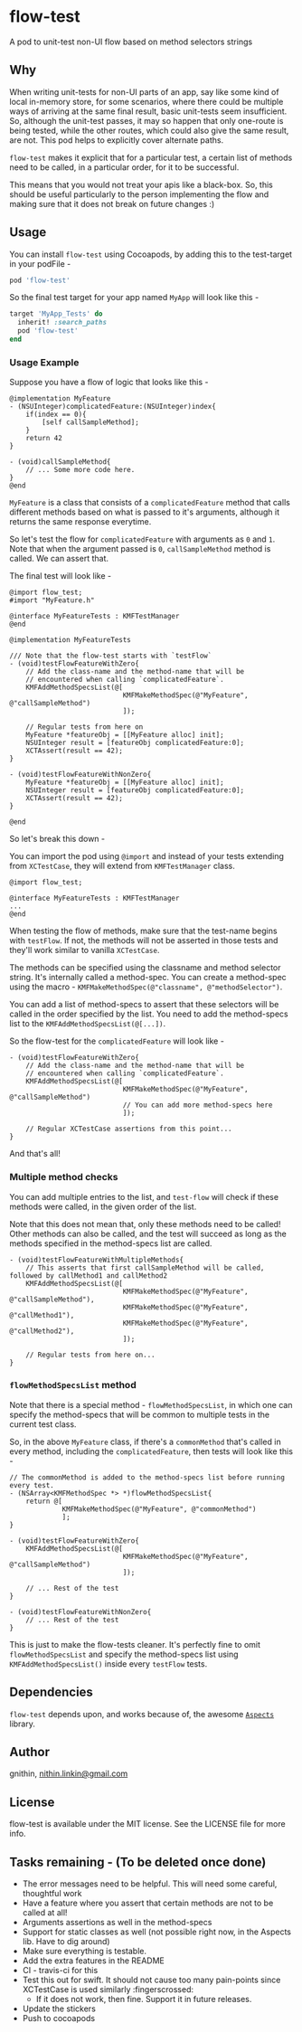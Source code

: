 # flow-test

A pod to unit-test non-UI flow based on method selectors strings

## Why

When writing unit-tests for non-UI parts of an app, say like some kind of local in-memory store, for some scenarios, where there could be multiple ways of arriving at the same final result, basic unit-tests seem insufficient. So, although the unit-test passes, it may so happen that only one-route is being tested, while the other routes, which could also give the same result, are not. This pod helps to explicitly cover alternate paths.

`flow-test` makes it explicit that for a particular test, a certain list of methods need to be called, in a particular order, for it to be successful.

This means that you would not treat your apis like a black-box. So, this should be useful particularly to the person implementing the flow and making sure that it does not break on future changes :)

## Usage

You can install `flow-test` using Cocoapods, by adding this to the test-target in your podFile -

```Ruby
pod 'flow-test'
```

So the final test target for your app named `MyApp` will look like this -

```Ruby
target 'MyApp_Tests' do
  inherit! :search_paths
  pod 'flow-test'
end
```

### Usage Example

Suppose you have a flow of logic that looks like this - 

```ObjC
@implementation MyFeature
- (NSUInteger)complicatedFeature:(NSUInteger)index{
    if(index == 0){
        [self callSampleMethod];
    }
    return 42
}

- (void)callSampleMethod{
    // ... Some more code here.
}
@end
```

`MyFeature` is a class that consists of a `complicatedFeature` method that calls different methods based on what is passed to it's arguments, although it returns the same response everytime.

So let's test the flow for `complicatedFeature` with arguments as `0` and `1`. Note that when the argument passed is `0`, `callSampleMethod` method is called. We can assert that.

The final test will look like - 

```ObjC
@import flow_test;
#import "MyFeature.h"

@interface MyFeatureTests : KMFTestManager
@end

@implementation MyFeatureTests

/// Note that the flow-test starts with `testFlow`
- (void)testFlowFeatureWithZero{
    // Add the class-name and the method-name that will be
    // encountered when calling `complicatedFeature`.
    KMFAddMethodSpecsList(@[
                            KMFMakeMethodSpec(@"MyFeature", @"callSampleMethod")
                            ]);
    
    // Regular tests from here on
    MyFeature *featureObj = [[MyFeature alloc] init];
    NSUInteger result = [featureObj complicatedFeature:0];
    XCTAssert(result == 42);
}

- (void)testFlowFeatureWithNonZero{
    MyFeature *featureObj = [[MyFeature alloc] init];
    NSUInteger result = [featureObj complicatedFeature:0];
    XCTAssert(result == 42);
}

@end
```

So let's break this down -

You can import the pod using `@import` and instead of your tests extending from `XCTestCase`, they will extend from `KMFTestManager` class.

```Objc
@import flow_test;

@interface MyFeatureTests : KMFTestManager
...
@end
```

When testing the flow of methods, make sure that the test-name begins with `testFlow`. If not, the methods will not be asserted in those tests and they'll work similar to vanilla `XCTestCase`.

The methods can be specified using the classname and method selector string. It's internally called a method-spec. You can create a method-spec using the macro - `KMFMakeMethodSpec(@"classname", @"methodSelector")`.

You can add a list of method-specs to assert that these selectors will be called in the order specified by the list. You need to add the method-specs list to the `KMFAddMethodSpecsList(@[...])`.

So the flow-test for the `complicatedFeature` will look like -

```ObjC
- (void)testFlowFeatureWithZero{
    // Add the class-name and the method-name that will be
    // encountered when calling `complicatedFeature`.
    KMFAddMethodSpecsList(@[
                            KMFMakeMethodSpec(@"MyFeature", @"callSampleMethod")
                            // You can add more method-specs here
                            ]);
    
    // Regular XCTestCase assertions from this point...
}
```

And that's all!

### Multiple method checks

You can add multiple entries to the list, and `test-flow` will check if these methods were called, in the given order of the list.

Note that this does not mean that, only these methods need to be called! Other methods can also be called, and the test will succeed as long as the methods specified in the method-specs list are called.

```ObjC
- (void)testFlowFeatureWithMultipleMethods{
    // This asserts that first callSampleMethod will be called, followed by callMethod1 and callMethod2
    KMFAddMethodSpecsList(@[
                            KMFMakeMethodSpec(@"MyFeature", @"callSampleMethod"),
                            KMFMakeMethodSpec(@"MyFeature", @"callMethod1"),
                            KMFMakeMethodSpec(@"MyFeature", @"callMethod2"),
                            ]);
    
    // Regular tests from here on...
}

```


### `flowMethodSpecsList` method

Note that there is a special method - `flowMethodSpecsList`, in which one can specify the method-specs that will be common to multiple tests in the current test class.

So, in the above `MyFeature` class, if there's a `commonMethod` that's called in every method, including the `complicatedFeature`, then tests will look like this -

```ObjC
// The commonMethod is added to the method-specs list before running every test. 
- (NSArray<KMFMethodSpec *> *)flowMethodSpecsList{
    return @[
             KMFMakeMethodSpec(@"MyFeature", @"commonMethod")
             ];
}

- (void)testFlowFeatureWithZero{
    KMFAddMethodSpecsList(@[
                            KMFMakeMethodSpec(@"MyFeature", @"callSampleMethod")
                            ]);
    
    // ... Rest of the test
}

- (void)testFlowFeatureWithNonZero{
    // ... Rest of the test
}
```

This is just to make the flow-tests cleaner. It's perfectly fine to omit `flowMethodSpecsList` and specify the method-specs list using `KMFAddMethodSpecsList()` inside every `testFlow` tests.

## Dependencies

`flow-test` depends upon, and works because of, the awesome [`Aspects`](https://github.com/steipete/Aspects) library. 

## Author

gnithin, nithin.linkin@gmail.com

## License

flow-test is available under the MIT license. See the LICENSE file for more info.


## Tasks remaining - (To be deleted once done)

- The error messages need to be helpful. This will need some careful, thoughtful work
- Have a feature where you assert that certain methods are not to be called at all!
- Arguments assertions as well in the method-specs
- Support for static classes as well (not possible right now, in the Aspects lib. Have to dig around)
- Make sure everything is testable.
- Add the extra features in the README
- CI - travis-ci for this
- Test this out for swift. It should not cause too many pain-points since XCTestCase is used similarly :fingerscrossed: 
    - If it does not work, then fine. Support it in future releases.
- Update the stickers
- Push to cocoapods

